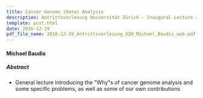 ```yaml
---
title: Cancer Genome (Data) Analysis
description: Antrittsvorlesung Universität Zürich - Inaugural Lecture at University of Zurich
template: post.html 
date: 2016-12-19
pdf_file_name: 2016-12-19_Antrittsvorlesung_UZH_Michael_Baudis_web.pdf
---
```


#### Michael Baudis

##### Abstract

* General lecture introducing the "Why"s of cancer genome analysis and some specific problems, as well as some of our own contributions